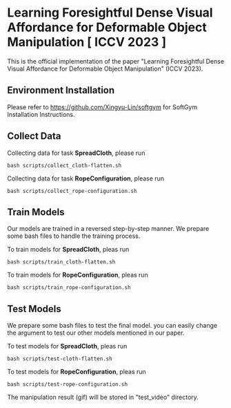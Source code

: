 # Learning Foresightful Dense Visual Affordance for Deformable Object Manipulation [ ICCV 2023 ]
This is the official implementation of the paper "Learning Foresightful Dense Visual Affordance 
for Deformable Object Manipulation" (ICCV 2023).

## Environment Installation
Please refer to https://github.com/Xingyu-Lin/softgym for SoftGym Installation Instructions.
## Collect Data
Collecting data for task **SpreadCloth**, please run 
```
bash scripts/collect_cloth-flatten.sh
```
Collecting data for task **RopeConfiguration**, please run 
```
bash scripts/collect_rope-configuration.sh
```
## Train Models
Our models are trained in a reversed step-by-step manner. We prepare some bash files to handle the training process.

To train models for **SpreadCloth**, pleas run
```
bash scripts/train_cloth-flatten.sh
```

To train models for **RopeConfiguration**, pleas run
```
bash scripts/train_rope-configuration.sh
```
## Test Models
We prepare some bash files to test the final model. you can easily change the argument to test our other models mentioned in our paper.

To test models for **SpreadCloth**, pleas run
```
bash scripts/test-cloth-flatten.sh
```

To test models for **RopeConfiguration**, pleas run
```
bash scripts/test-rope-configuration.sh
```

The manipulation result (gif) will be stored in "test_video" directory.